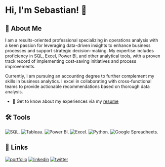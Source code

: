 
# Hi, I'm Sebastian! 👋
## 🚀 About Me
I am a results-oriented professional specializing in operations analysis with a keen passion for leveraging data-driven insights to enhance business processes and support strategic decision-making. My expertise includes proficiency in SQL, Excel, Power BI, and other analytical tools, with a proven track record of implementing cost-saving initiatives and process improvements.

Currently, I am pursuing an accounting degree to further complement my skills in business analytics. I excel in collaborating with cross-functional teams to provide actionable recommendations based on thorough data analysis.

- 📄 Get to know about my experiences via my [resume](https://docs.google.com/document/d/1JWHFGD0cnF_t90y8eF_B_8DU0o6GonsNX6k1-EYUhxo/edit?tab=t.0)



## 🛠 Tools
![SQL.](https://img.shields.io/badge/MySQL-005C84?style=for-the-badge&logo=mysql&logoColor=white) ![Tableau.](https://img.shields.io/badge/Tableau-E97627?style=for-the-badge&logo=Tableau&logoColor=white) ![Power BI.](https://img.shields.io/badge/PowerBI-F2C811?style=for-the-badge&logo=Power%20BI&logoColor=white) ![Excel.](https://img.shields.io/badge/Microsoft_Excel-217346?style=for-the-badge&logo=microsoft-excel&logoColor=white) ![Python.](https://img.shields.io/badge/Python-FFD43B?style=for-the-badge&logo=python&logoColor=blue) ![Google Spreadheets.](https://img.shields.io/badge/Google%20Sheets-34A853?style=for-the-badge&logo=google-sheets&logoColor=white)


## 🔗 Links
[![portfolio](https://img.shields.io/badge/my_portfolio-000?style=for-the-badge&logo=ko-fi&logoColor=white)](https://github.com/SebastianRolin/Portfolio)
[![linkedin](https://img.shields.io/badge/linkedin-0A66C2?style=for-the-badge&logo=linkedin&logoColor=white)](https://www.linkedin.com/in/sebastianrolin/)
[![twitter](https://img.shields.io/badge/twitter-1DA1F2?style=for-the-badge&logo=twitter&logoColor=white)](https://x.com/SebastianRolin_)

